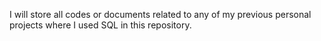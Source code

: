 I will store all codes or documents related to any of my previous personal projects where I used SQL in this repository.
